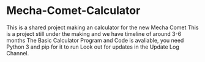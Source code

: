 # Mecha-Comet-Calculator
This is a shared project making an calculator for the new Mecha Comet
This is a project still under the making and we have timeline of around 3-6 months
The Basic Calculator Program and Code is avaliable, you need Python 3 and pip for it to run
Look out for updates in the Update Log Channel.
